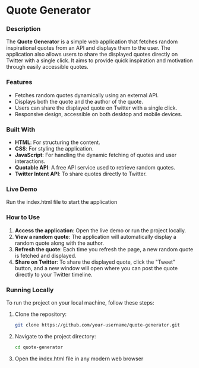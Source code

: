 # Quote Generator

### Description

The **Quote Generator** is a simple web application that fetches random inspirational quotes from an API and displays them to the user. The application also allows users to share the displayed quotes directly on Twitter with a single click. It aims to provide quick inspiration and motivation through easily accessible quotes.

### Features

- Fetches random quotes dynamically using an external API.
- Displays both the quote and the author of the quote.
- Users can share the displayed quote on Twitter with a single click.
- Responsive design, accessible on both desktop and mobile devices.

### Built With

- **HTML**: For structuring the content.
- **CSS**: For styling the application.
- **JavaScript**: For handling the dynamic fetching of quotes and user interactions.
- **Quotable API**: A free API service used to retrieve random quotes.
- **Twitter Intent API**: To share quotes directly to Twitter.

### Live Demo

Run the index.html file to start the application

### How to Use

1. **Access the application**: Open the live demo or run the project locally.
2. **View a random quote**: The application will automatically display a random quote along with the author.
3. **Refresh the quote**: Each time you refresh the page, a new random quote is fetched and displayed.
4. **Share on Twitter**: To share the displayed quote, click the "Tweet" button, and a new window will open where you can post the quote directly to your Twitter timeline.

### Running Locally

To run the project on your local machine, follow these steps:

1. Clone the repository:
   ```bash
   git clone https://github.com/your-username/quote-generator.git
   ```
2. Navigate to the project directory:
   ```bash
   cd quote-generator
   ```
3. Open the index.html file in any modern web browser
